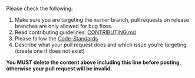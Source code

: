 Please check the following:

1. Make sure you are targeting the `master` branch, pull requests on release branches are only allowed for bug fixes.
2. Read contributing guidelines: [CONTRIBUTING.md](https://gitea.com/GitNex/GitNex/src/branch/master/CONTRIBUTING.md)
3. Please follow the [Code-Standards](https://gitea.com/gitnex/GitNex/wiki/Code-Standards)
4. Describe what your pull request does and which issue you’re targeting (create one if does not exist)

**You MUST delete the content above including this line before posting, otherwise your pull request will be invalid.**
